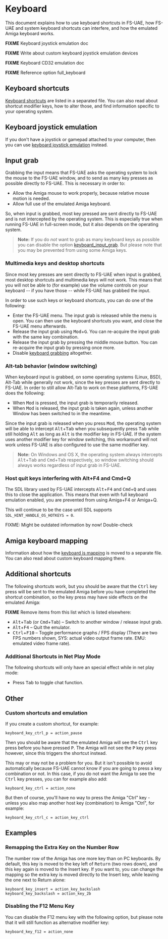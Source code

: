 # Keyboard

This document explains how to use keyboard shortcuts in FS-UAE, how FS-UAE and
system keyboard shortcuts can interfere, and how the emulated Amiga keyboard
works.

**FIXME** Keyboard joystick emulation doc

**FIXME** Write about custom keyboard joystick emulation devices

**FIXME** Keyboard CD32 emulation doc

**FIXME** Reference option full_keyboard

## Keyboard shortcuts

[Keyboard shortcuts](keyboard-shortcuts.md) are listed in a separated file. You
can also read about shortcut modifier keys, how to alter those, and find
information specific to your operating system.

## Keyboard joystick emulation

If you don't have a joystick or gamepad attached to your computer, then you can
use [keyboard joystick emulation](keyboard-joystick-emulation.md) instead.

## Input grab

Grabbing the input means that FS-UAE asks the operating system to lock the
mouse to the FS-UAE window, and to send as many key presses as possible
directly to FS-UAE. This is necessary in order to:

- Allow the Amiga mouse to work properly, because relative mouse motion is
  needed.
- Allow full use of the emulated Amiga keyboard.

So, when input is grabbed, most key pressed are sent directly to FS-UAE and is
not intercepted by the operating system. This is especially true when running
FS-UAE in full-screen mode, but it also depends on the operating system.

> **Note:** If you do _not_ want to grab as many keyboard keys as possible you
> can disable the option [keyboard_input_grab](options/keyboard_input_grab.md).
> But please note that you may be prevented from using some Amiga keys.

### Multimedia keys and desktop shortcuts

Since most key presses are sent directly to FS-UAE when input is grabbed, most
desktop shortcuts and multimedia keys will not work. This means that you will
not be able to (for example) use the volume controls on your keyboard -- if you
have those -- while FS-UAE has grabbed the input.

In order to use such keys or keyboard shortcuts, you can do one of the
following:

- Enter the FS-UAE menu. The input grab is released while the menu is open. You
  can then use the keyboard shortcuts you want, and close the FS-UAE menu
  afterwards.
- Release the input grab using <kbd>Mod</kbd>+<kbd>G</kbd>. You can re-acquire
  the input grab with the same key combination.
- Release the input grab by pressing the middle mouse button. You can
  re-acquire the input grab by pressing once more.
- Disable [keyboard grabbing](options/keyboard_input_grab.md) altogether.

### Alt-tab behavior (window switching)

When keyboard input is grabbed, on some operating systems (Linux, BSD), Alt-Tab
while generally not work, since the key presses are sent directly to FS-UAE. In
order to still allow Alt-Tab to work on these platforms, FS-UAE does the
following:

- When <kbd>Mod</kbd> is pressed, the input grab is temporarily released.
- When <kbd>Mod</kbd> is released, the input grab is taken again, unless
  another Window has been switched to in the meantime.

Since the input grab is released when you press <kbd>Mod</kbd>, the operating
system will be able to intercept <kbd>Alt</kbd>+<kbd>Tab</kbd> when you
subsequently press <kbd>Tab</kbd> while still holding <kbd>Alt</kbd> as long as
<kbd>Alt</kbd> is the modifier key in FS-UAE. If the system uses another
modifier key for window switching, this workaround will not work unless FS-UAE
is also configured to use the same modifier key.

> **Note:** On Windows and OS X, the operating system always intercepts
> <kbd>Alt</kbd>+<kbd>Tab</kbd> and <kbd>Cmd</kbd>+<kbd>Tab</kbd> respectively,
> so window switching should always works regardless of input grab in FS-UAE.

### Host quit keys interfering with Alt+F4 and Cmd+Q

The SDL library used by FS-UAE intercepts <kbd>Alt</kbd>+<kbd>F4</kbd> and
<kbd>Cmd</kbd>+<kbd>Q</kbd> and uses this to close the application. This means
that even with full keyboard emulation enabled, you are prevented from using
Amiga+F4 or Amiga+Q.

This will continue to be the case until SDL supports
`SDL_HINT_HANDLE_OS_HOTKEYS = 0`.

FIXME: Might be outdated information by now! Double-check

## Amiga keyboard mapping

Information about how the [keyboard is mapping](keyboard-mapping.md) is moved
to a separate file. You can also read about custom keyboard mapping there.

## Additional shortcuts

The following shortcuts work, but you should be aware that the <kbd>Ctrl</kbd>
key press will be sent to the emulated Amiga before you have completed the
shortcut combination, so the key press may have side effects on the emulated
Amiga:

**FIXME** Remove items from this list which is listed elsewhere:

- <kbd>Alt</kbd>+<kbd>Tab</kbd> (or <kbd>Cmd</kbd>+<kbd>Tab</kbd>) – Switch to
  another window / release input grab.
- <kbd>Alt</kbd>+<kbd>F4</kbd> – Quit the emulator.
- <kbd>Ctrl</kbd>+<kbd>F10</kbd> – Toggle performance graphs / FPS display
  (There are two FPS numbers shown, SYS: actual video output frame rate. EMU:
  emulated video frame rate).

### Additional Shortcuts in Net Play Mode

The following shortcuts will only have an special effect while in net play
mode:

- Press <kbd>Tab</kbd> to toggle chat function.

## Other

### Custom shortcuts and emulation

If you create a custom shortcut, for example:

    keyboard_key_ctrl_p = action_pause

Then you should be aware that the emulated Amiga will see the <kbd>Ctrl</kbd>
key press before you have pressed <kbd>P</kbd>. The Amiga will not see the
<kbd>P</kbd> key press however, since this triggers the shortcut instead.

This may or may not be a problem for you. But it isn't possible to avoid
automatically because FS-UAE cannot know if you are going to press a key
combination or not. In this case, if you do not want the Amiga to see the
<kbd>Ctrl</kbd> key presses, you can for example also add:

    keyboard_key_ctrl = action_none

But then of course, you'll have no way to press the Amiga "Ctrl" key - unless
you also map another host key (combination) to Amiga "Ctrl", for example:

    keyboard_key_ctrl_c = action_key_ctrl

## Examples

### Remapping the Extra Key on the Number Row

The number row of the Amiga has one more key than on PC keyboards. By default,
this key is moved to the key left of <kbd>Return</kbd> (two rows down), and
this key again is moved to the <kb>Insert</kbd> key. If you want to, you can
change the mapping so the extra key is moved directly to the Insert key, while
leaving the one next to Return alone:

    keyboard_key_insert = action_key_backslash
    keyboard_key_backslash = action_key_2b

### Disabling the F12 Menu Key

You can disable the F12 menu key with the following option, but please note
that it will still function as alternative modifier key:

    keyboard_key_f12 = action_none
